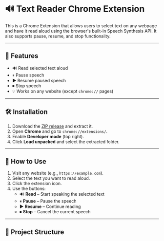 # 🔊 Text Reader Chrome Extension

This is a Chrome Extension that allows users to select text on any webpage and have it read aloud using the browser's built-in Speech Synthesis API. It also supports pause, resume, and stop functionality.

---

## 🚀 Features

- 🔊 Read selected text aloud
- ⏸ Pause speech
- ▶ Resume paused speech
- ⏹ Stop speech
- 💡 Works on any website (except `chrome://` pages)

---

## 🛠️ Installation

1. Download the [ZIP release](./text-reader-extension.zip) and extract it.
2. Open **Chrome** and go to `chrome://extensions/`.
3. Enable **Developer mode** (top right).
4. Click **Load unpacked** and select the extracted folder.

---

## 🧪 How to Use

1. Visit any website (e.g., `https://example.com`).
2. Select the text you want to read aloud.
3. Click the extension icon.
4. Use the buttons:
   - 🔊 **Read** – Start speaking the selected text
   - ⏸ **Pause** – Pause the speech
   - ▶ **Resume** – Continue reading
   - ⏹ **Stop** – Cancel the current speech

---

## 📂 Project Structure

